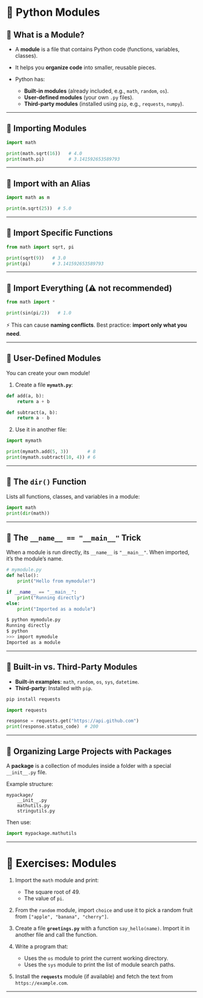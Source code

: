 # 📘 Python Modules

## 🔹 What is a Module?

* A **module** is a file that contains Python code (functions, variables, classes).
* It helps you **organize code** into smaller, reusable pieces.
* Python has:

  * **Built-in modules** (already included, e.g., `math`, `random`, `os`).
  * **User-defined modules** (your own `.py` files).
  * **Third-party modules** (installed using `pip`, e.g., `requests`, `numpy`).

---

## 🔹 Importing Modules

```python
import math

print(math.sqrt(16))   # 4.0
print(math.pi)         # 3.141592653589793
```

---

## 🔹 Import with an Alias

```python
import math as m

print(m.sqrt(25))  # 5.0
```

---

## 🔹 Import Specific Functions

```python
from math import sqrt, pi

print(sqrt(9))   # 3.0
print(pi)        # 3.141592653589793
```

---

## 🔹 Import Everything (⚠ not recommended)

```python
from math import *

print(sin(pi/2))   # 1.0
```

⚡ This can cause **naming conflicts**. Best practice: **import only what you need**.

---

## 🔹 User-Defined Modules

You can create your own module!

1. Create a file **`mymath.py`**:

```python
def add(a, b):
    return a + b

def subtract(a, b):
    return a - b
```

2. Use it in another file:

```python
import mymath

print(mymath.add(5, 3))       # 8
print(mymath.subtract(10, 4)) # 6
```

---

## 🔹 The `dir()` Function

Lists all functions, classes, and variables in a module:

```python
import math
print(dir(math))
```

---

## 🔹 The `__name__ == "__main__"` Trick

When a module is run directly, its `__name__` is `"__main__"`.
When imported, it’s the module’s name.

```python
# mymodule.py
def hello():
    print("Hello from mymodule!")

if __name__ == "__main__":
    print("Running directly")
else:
    print("Imported as a module")
```

```bash
$ python mymodule.py
Running directly
$ python
>>> import mymodule
Imported as a module
```

---

## 🔹 Built-in vs. Third-Party Modules

* **Built-in examples**: `math`, `random`, `os`, `sys`, `datetime`.
* **Third-party**: Installed with `pip`.

```bash
pip install requests
```

```python
import requests

response = requests.get("https://api.github.com")
print(response.status_code)  # 200
```

---

## 🔹 Organizing Large Projects with Packages

A **package** is a collection of modules inside a folder with a special `__init__.py` file.

Example structure:

```
mypackage/
    __init__.py
    mathutils.py
    stringutils.py
```

Then use:

```python
import mypackage.mathutils
```

---

# 📝 Exercises: Modules

1. Import the `math` module and print:

   * The square root of 49.
   * The value of `pi`.

2. From the `random` module, import `choice` and use it to pick a random fruit from `["apple", "banana", "cherry"]`.

3. Create a file **`greetings.py`** with a function `say_hello(name)`.
   Import it in another file and call the function.

4. Write a program that:

   * Uses the `os` module to print the current working directory.
   * Uses the `sys` module to print the list of module search paths.

5. Install the **`requests`** module (if available) and fetch the text from `https://example.com`.

---
